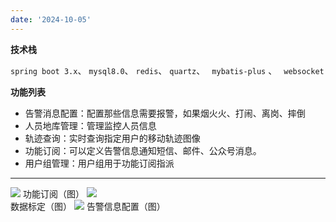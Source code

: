 ```yaml
--- 
date: '2024-10-05'
---
```


**技术栈** 

`spring boot 3.x`、 `mysql8.0`、 `redis`、 `quartz`、 ` mybatis-plus` 、 ` websocket`

**功能列表**
- 告警消息配置：配置那些信息需要报警，如果烟火火、打闹、离岗、摔倒
- 人员地库管理：管理监控人员信息
- 轨迹查询：实时查询指定用户的移动轨迹图像
- 功能订阅：可以定义告警信息通知短信、邮件、公众号消息。
- 用户组管理：用户组用于功能订阅指派
------------
![](/upload/20241105-03.png)
功能订阅（图）
![](/upload/20241105-04.png)  
数据标定（图）
![](/upload/20241105-01.png)
告警信息配置（图）

